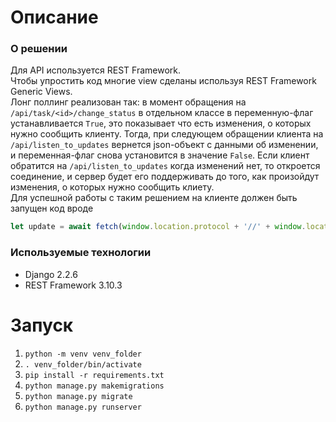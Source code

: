 # Описание
### О решении
Для API используется REST Framework.  
Чтобы упростить код многие view сделаны используя REST Framework Generic Views.  
Лонг поллинг реализован так: в момент обращения на `/api/task/<id>/change_status` в отдельном классе в 
переменную-флаг устанавливается `True`, это показывает что есть изменения, о которых нужно сообщить клиенту. Тогда, при следующем обращении клиента на `/api/listen_to_updates` вернется 
json-объект с данными об изменении, и переменная-флаг снова установится в значение `False`. Если клиент обратится 
на `/api/listen_to_updates` когда изменений нет, то откроется соединение, и сервер будет его поддерживать до того, как 
произойдут изменения, о которых нужно сообщить клиету.  
Для успешной работы с таким решением на клиенте должен быть запущен код вроде 
```js
let update = await fetch(window.location.protocol + '//' + window.location.host + '/api/listen_to_updates');
```
### Используемые технологии
 - Django 2.2.6
 - REST Framework 3.10.3

# Запуск
1) `python -m venv venv_folder`
2) `. venv_folder/bin/activate`
3) `pip install -r requirements.txt`
4) `python manage.py makemigrations`
5) `python manage.py migrate`
6) `python manage.py runserver`